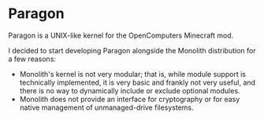# Paragon

Paragon is a UNIX-like kernel for the OpenComputers Minecraft mod.

I decided to start developing Paragon alongside the Monolith distribution for a few reasons:

  - Monolith's kernel is not very modular; that is, while module support is technically implemented, it is very basic and frankly not very useful, and there is no way to dynamically include or exclude optional modules.
  - Monolith does not provide an interface for cryptography or for easy native management of unmanaged-drive filesystems.
